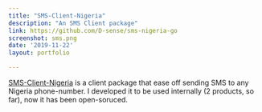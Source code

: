 ```yaml
---
title: "SMS-Client-Nigeria"
description: "An SMS Client package"
link: https://github.com/D-sense/sms-nigeria-go
screenshot: sms.png
date: '2019-11-22'
layout: portfolio

---
```


[SMS-Client-Nigeria](https://github.com/D-sense/sms-nigeria-go) is a client package that ease off sending SMS to any Nigeria phone-number. I developed it to be used internally (2 products, so far), now it has been open-soruced.